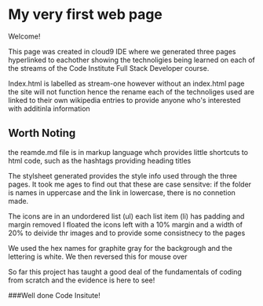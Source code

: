 # My very first web page

Welcome!

This page was created in cloud9 IDE where we generated three pages hyperlinked to eachother showing the technoligies being learned on each of the streams 
of the Code Institute Full Stack Developer course.

Index.html is labelled as stream-one however without an index.html page the site will not function hence the rename
each of the technoliges used are linked to their own wikipedia entries to provide anyone who's interested with additinla information

## Worth Noting 

the reamde.md file is in markup language whch provides little shortcuts to html code, such as the hashtags providing heading titles 

The stylsheet generated provides the style info used through the three pages. It took me ages to find out that these are case sensitve: 
if the folder is names in uppercase and the link in lowercase, there is no connetion made.

The icons are in an undordered list (ul)
each list item (li) has padding and margin removed 
I floated the icons left with a 10% margin and a width of 20% to deivide thr images and to provide some consistnecy to the pages

We used the hex names for graphite gray for the backgrough and the lettering is white. We then reversed this for mouse over 

So far this project has taught a good deal of the fundamentals of coding from scratch and the evidence is here to see!

###Well done Code Insitute!

